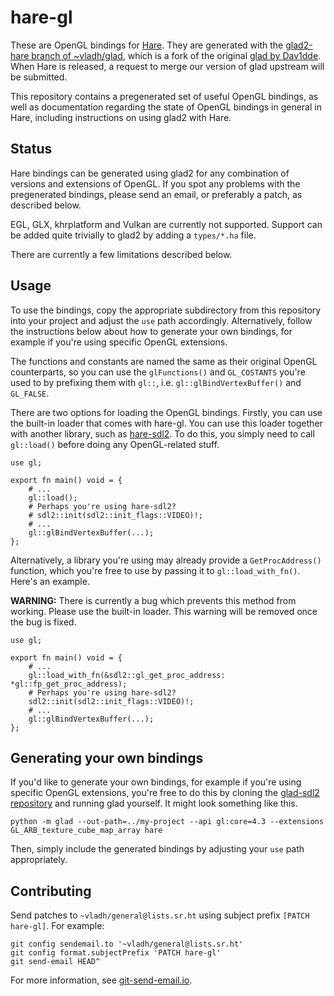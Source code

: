 # hare-gl

These are OpenGL bindings for [Hare](https://harelang.org).
They are generated with the
[glad2-hare branch of ~vladh/glad](https://git.sr.ht/~vladh/glad), which is
a fork of the original [glad by Dav1dde](https://github.com/Dav1dde/glad).
When Hare is released, a request to merge our version of glad upstream will
be submitted.

This repository contains a pregenerated set of useful OpenGL bindings, as well
as documentation regarding the state of OpenGL bindings in general in Hare,
including instructions on using glad2 with Hare.

## Status

Hare bindings can be generated using glad2 for any combination of versions and
extensions of OpenGL. If you spot any problems with the pregenerated bindings,
please send an email, or preferably a patch, as described below.

EGL, GLX, khrplatform and Vulkan are currently not supported. Support can be
added quite trivially to glad2 by adding a `types/*.ha` file.

There are currently a few limitations described below.

## Usage

To use the bindings, copy the appropriate subdirectory from this repository
into your project and adjust the `use` path accordingly. Alternatively,
follow the instructions below about how to generate your own bindings, for
example if you're using specific OpenGL extensions.

The functions and constants are named the same as their original OpenGL
counterparts, so you can use the `glFunctions()` and `GL_COSTANTS` you're used
to by prefixing them with `gl::`, i.e. `gl::glBindVertexBuffer()` and
`GL_FALSE`.

There are two options for loading the OpenGL bindings. Firstly, you can use the
built-in loader that comes with hare-gl. You can use this loader together with
another library, such as [hare-sdl2](https://git.sr.ht/~sircmpwn/hare-sdl2). To
do this, you simply need to call `gl::load()` before doing any OpenGL-related
stuff.

```
use gl;

export fn main() void = {
    # ...
    gl::load();
    # Perhaps you're using hare-sdl2?
    # sdl2::init(sdl2::init_flags::VIDEO)!;
    # ...
    gl::glBindVertexBuffer(...);
};
```

Alternatively, a library you're using may already provide a `GetProcAddress()`
function, which you're free to use by passing it to `gl::load_with_fn()`. Here's
an example.

**WARNING:** There is currently a bug which prevents this method from working.
Please use the built-in loader. This warning will be removed once the bug is
fixed.

```
use gl;

export fn main() void = {
    # ...
    gl::load_with_fn(&sdl2::gl_get_proc_address: *gl::fp_get_proc_address);
    # Perhaps you're using hare-sdl2?
    sdl2::init(sdl2::init_flags::VIDEO)!;
    # ...
    gl::glBindVertexBuffer(...);
};
```

## Generating your own bindings

If you'd like to generate your own bindings, for example if you're using
specific OpenGL extensions, you're free to do this by cloning the
[glad-sdl2 repository](https://git.sr.ht/~vladh/glad) and running glad yourself.
It might look something like this.

```
python -m glad --out-path=../my-project --api gl:core=4.3 --extensions GL_ARB_texture_cube_map_array hare
```

Then, simply include the generated bindings by adjusting your `use` path
appropriately.

## Contributing

Send patches to `~vladh/general@lists.sr.ht` using subject prefix `[PATCH hare-gl]`. For example:

```
git config sendemail.to '~vladh/general@lists.sr.ht'
git config format.subjectPrefix 'PATCH hare-gl'
git send-email HEAD^
```

For more information, see [git-send-email.io](https://git-send-email.io/).
